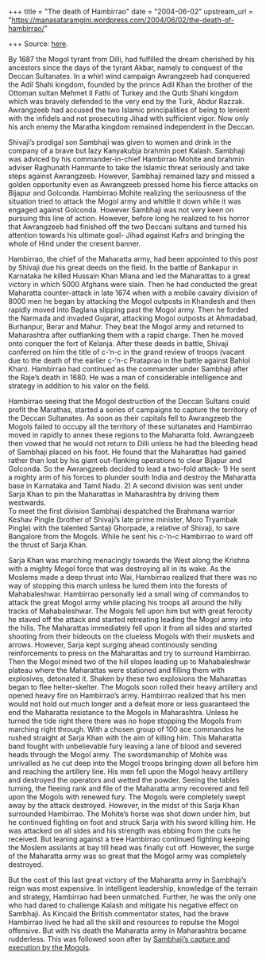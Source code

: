 +++
title = "The death of Hambirrao"
date = "2004-06-02"
upstream_url = "https://manasataramgini.wordpress.com/2004/06/02/the-death-of-hambirrao/"

+++
Source: [here](https://manasataramgini.wordpress.com/2004/06/02/the-death-of-hambirrao/).

By 1687 the Mogol tyrant from Dilli, had fulfilled the dream cherished
by his ancestors since the days of the tyrant Akbar, namely to conquest
of the Deccan Sultanates. In a whirl wind campaign Awrangzeeb had
conquered the Adil Shahi kingdom, founded by the prince Adil Khan the
brother of the Ottoman sultan Mehmet II Fathi of Turkey and the Qutb
Shahi kingdom which was bravely defended to the very end by the Turk,
Abdur Razzak. Awrangzeeb had accused the two Islamic principalities of
being to lenient with the infidels and not prosecuting Jihad with
sufficient vigor. Now only his arch enemy the Maratha kingdom remained
independent in the Deccan.

Shivaji’s prodigal son Sambhaji was given to women and drink in the
company of a brave but lazy Kanyakubja brahmin poet Kalash. Sambhaji was
adviced by his commander-in-chief Hambirrao Mohite and brahmin adviser
Raghunath Hanmante to take the Islamic threat seriously and take steps
against Awrangzeeb. However, Sambhaji remained lazy and missed a golden
opportunity even as Awrangzeeb pressed home his fierce attacks on
Bijapur and Golconda. Hambirrao Mohite realizing the seriousness of the
situation tried to attack the Mogol army and whittle it down while it
was engaged against Golconda. However Sambhaji was not very keen on
pursuing this line of action. However, before long he realized to his
horror that Awrangzeeb had finished off the two Deccani sultans and
turned his attention towards his ultimate goal- Jihad against Kafrs and
bringing the whole of Hind under the cresent banner.

Hambirrao, the chief of the Maharatta army, had been appointed to this
post by Shivaji due his great deeds on the field. In the battle of
Bankapur in Karnataka he killed Hussain Khan Miana and led the
Maharattas to a great victory in which 5000 Afghans were slain. Then he
had conducted the great Maharatta counter-attack in late 1674 when with
a mobile cavalry division of 8000 men he began by attacking the Mogol
outposts in Khandesh and then rapidly moved into Baglana slipping past
the Mogol army. Then he forded the Narmada and invaded Gujarat,
attacking Mogol outposts at Ahmadabad, Burhanpur, Berar and Mahur. They
beat the Mogol army and returned to Maharashtra after outflanking them
with a rapid charge. Then he moved onto conquer the fort of Kelanja.
After these deeds in battle, Shivaji conferred on him the title of
c-‘n-c in the grand review of troops (vacant due to the death of the
earlier c-‘n-c Prataprao in the battle against Bahlol Khan). Hambirrao
had continued as the commander under Sambhaji after the Raje’s death in
1680. He was a man of considerable intelligence and strategy in addition
to his valor on the field.

Hambirrao seeing that the Mogol destruction of the Deccan Sultans could
profit the Marathas, started a series of campaigns to capture the
territory of the Deccan Sultanates. As soon as their capitals fell to
Awrangzeeb the Mogols failed to occupy all the territory of these
sultanates and Hambirrao moved in rapidly to annex these regions to the
Maharatta fold. Awrangzeeb then vowed that he would not return to Dilli
unless he had the bleeding head of Sambhaji placed on his foot. He found
that the Maharattas had gained rather than lost by his giant
out-flanking operations to clear Bijapur and Golconda. So the Awrangzeeb
decided to lead a two-fold attack- 1) He sent a mighty arm of his forces
to plunder south India and destroy the Maharatta base in Karnataka and
Tamil Nadu. 2) A second division was sent under Sarja Khan to pin the
Maharattas in Maharashtra by driving them westwards.  
To meet the first division Sambhaji despatched the Brahmana warrior
Keshav Pingle (brother of Shivaji’s late prime minister, Moro Tryambak
Pingle) with the talented Santaji Ghorpade, a relative of Shivaji, to
save Bangalore from the Mogols. While he sent his c-‘n-c Hambirrao to
ward off the thrust of Sarja Khan.

Sarja Khan was marching menacingly towards the West along the Krishna
with a mighty Mogol force that was destroying all in its wake. As the
Moslems made a deep thrust into Wai, Hambirrao realized that there was
no way of stopping this march unless he lured them into the forests of
Mahabaleshwar. Hambirrao personally led a small wing of commandos to
attack the great Mogol army while placing his troops all around the
hilly tracks of Mahabaleshwar. The Mogols fell upon him but with great
ferocity he staved off the attack and started retreating leading the
Mogol army into the hills. The Maharattas immediately fell upon it from
all sides and started shooting from their hideouts on the clueless
Mogols with their muskets and arrows. However, Sarja kept surging ahead
continously sending reinforcements to press on the Maharattas and try to
surround Hambirrao. Then the Mogol mined two of the hill slopes leading
up to Mahabaleshwar plateau where the Maharattas were stationed and
filling them with explosives, detonated it. Shaken by these two
explosions the Maharattas began to flee helter-skelter. The Mogols soon
rolled their heavy artillery and opened heavy fire on Hambirrao’s army.
Hambirrao realized that his men would not hold out much longer and a
defeat more or less guaranteed the end the Maharatta resistance to the
Mogols in Maharashtra. Unless he turned the tide right there there was
no hope stopping the Mogols from marching right through. With a chosen
group of 100 ace commandos he rushed straight at Sarja Khan with the aim
of killing him. This Maharatta band fought with unbelievable fury
leaving a lane of blood and severed heads through the Mogol army. The
swordsmanship of Mohite was unrivalled as he cut deep into the Mogol
troops bringing down all before him and reaching the artillery line. His
men fell upon the Mogol heavy artillery and destroyed the operators and
wetted the powder. Seeing the tables turning, the fleeing rank and file
of the Maharatta army recovered and fell upon the Mogols with renewed
fury. The Mogols were completely swept away by the attack destroyed.
However, in the midst of this Sarja Khan surrounded Hambirrao. The
Mohite’s horse was shot down under him, but he continued fighting on
foot and struck Sarja with his sword killing him. He was attacked on all
sides and his strength was ebbing from the cuts he received. But leaning
against a tree Hambirrao continued fighting keeping the Moslem assilants
at bay till head was finally cut off. However, the surge of the
Maharatta army was so great that the Mogol army was completely
destroyed.

But the cost of this last great victory of the Maharatta army in
Sambhaji’s reign was most expensive. In intelligent leadership,
knowledge of the terrain and strategy, Hambirrao had been unmatched.
Further, he was the only one who had dared to challenge Kalash and
mitigate his negative effect on Sambhaji. As Kincaid the British
commentator states, had the brave Hambirrao lived he had all the skill
and resources to repulse the Mogol offensive. But with his death the
Maharatta army in Maharashtra became rudderless. This was followed soon
after by [Sambhaji’s capture and execution by the
Mogols](https://manasataramgini.wordpress.com/2004/06/13/the-end-of-sambhaji/).

